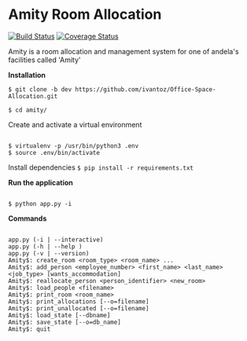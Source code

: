 # Amity Room Allocation

[![Build Status](https://travis-ci.org/ivantoz/Office-Space-Allocation.svg?branch=dev)](https://travis-ci.org/ivantoz/Office-Space-Allocation)
[![Coverage Status](https://coveralls.io/repos/github/ivantoz/Office-Space-Allocation/badge.svg?branch=dev)](https://coveralls.io/github/ivantoz/Office-Space-Allocation?branch=dev)

Amity is a room allocation and management system for one of andela's facilities called 'Amity'

**Installation**

`$ git clone -b dev https://github.com/ivantoz/Office-Space-Allocation.git`

`$ cd amity/`

Create and activate a virtual environment

```

$ virtualenv -p /usr/bin/python3 .env
$ source .env/bin/activate

```

Install dependencies
`$ pip install -r requirements.txt`

**Run the application**
```

$ python app.py -i

```

**Commands**
```

app.py (-i | --interactive)
app.py (-h | --help )
app.py (-v | --version)
Amity$: create_room <room_type> <room_name> ...
Amity$: add_person <employee_number> <first_name> <last_name> <job_type> [wants_accommodation]
Amity$: reallocate_person <person_identifier> <new_room>
Amity$: load_people <filename>
Amity$: print_room <room_name>
Amity$: print_allocations [--o=filename]
Amity$: print_unallocated [--o=filename]
Amity$: load_state [--dbname]
Amity$: save_state [--o=db_name]
Amity$: quit


```
